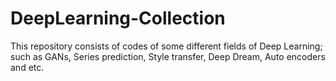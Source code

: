 # DeepLearning-Collection  
This repository consists of codes of some different fields of Deep Learning; such as GANs, Series prediction, Style transfer, Deep Dream, Auto encoders and etc.  
